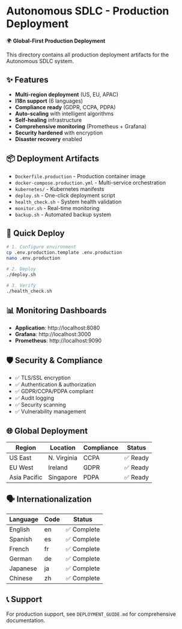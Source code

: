 # Autonomous SDLC - Production Deployment

🌍 **Global-First Production Deployment**

This directory contains all production deployment artifacts for the Autonomous SDLC system.

## ✨ Features

- **Multi-region deployment** (US, EU, APAC)
- **I18n support** (6 languages)
- **Compliance ready** (GDPR, CCPA, PDPA)
- **Auto-scaling** with intelligent algorithms
- **Self-healing** infrastructure
- **Comprehensive monitoring** (Prometheus + Grafana)
- **Security hardened** with encryption
- **Disaster recovery** enabled

## 📦 Deployment Artifacts

- `Dockerfile.production` - Production container image
- `docker-compose.production.yml` - Multi-service orchestration
- `kubernetes/` - Kubernetes manifests
- `deploy.sh` - One-click deployment script
- `health_check.sh` - System health validation
- `monitor.sh` - Real-time monitoring
- `backup.sh` - Automated backup system

## 🚀 Quick Deploy

```bash
# 1. Configure environment
cp .env.production.template .env.production
nano .env.production

# 2. Deploy
./deploy.sh

# 3. Verify
./health_check.sh
```

## 📊 Monitoring Dashboards

- **Application**: http://localhost:8080
- **Grafana**: http://localhost:3000  
- **Prometheus**: http://localhost:9090

## 🛡️ Security & Compliance

- ✅ TLS/SSL encryption
- ✅ Authentication & authorization
- ✅ GDPR/CCPA/PDPA compliant
- ✅ Audit logging
- ✅ Security scanning
- ✅ Vulnerability management

## 🌐 Global Deployment

| Region | Location | Compliance | Status |
|--------|----------|------------|--------|
| US East | N. Virginia | CCPA | ✅ Ready |
| EU West | Ireland | GDPR | ✅ Ready |
| Asia Pacific | Singapore | PDPA | ✅ Ready |

## 🗣️ Internationalization

| Language | Code | Status |
|----------|------|--------|
| English | en | ✅ Complete |
| Spanish | es | ✅ Complete |
| French | fr | ✅ Complete |
| German | de | ✅ Complete |
| Japanese | ja | ✅ Complete |
| Chinese | zh | ✅ Complete |

## 📞 Support

For production support, see `DEPLOYMENT_GUIDE.md` for comprehensive documentation.
